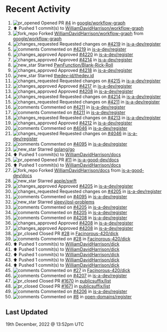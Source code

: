 # Recent Activity

<!--RECENT_ACTIVITY:start-->
1. ![pr_opened](https://cdn.jsdelivr.net/gh/Readme-Workflows/Readme-Icons@main/icons/octicons/PullRequestOpened.svg) Opened PR [#4](https://github.com/google/workflow-graph/pull/4) in [google/workflow-graph](https://github.com/google/workflow-graph)
2. ⬆️ Pushed 1 commit(s) to [WilliamDavidHarrison/workflow-graph](https://github.com/WilliamDavidHarrison/workflow-graph)
3. ![fork_repo](https://cdn.jsdelivr.net/gh/Readme-Workflows/Readme-Icons@main/icons/octicons/ForkedRepository.svg) Forked [WilliamDavidHarrison/workflow-graph](https://github.com/WilliamDavidHarrison/workflow-graph) from [google/workflow-graph](https://github.com/google/workflow-graph)
4. ![changes_requested](https://cdn.jsdelivr.net/gh/Readme-Workflows/Readme-Icons@main/icons/octicons/RequestedChanges.svg) Requested changes on [#4219](https://github.com/is-a-dev/register/pull/4219#pullrequestreview-1222816250) in [is-a-dev/register](https://github.com/is-a-dev/register)
5. ![comments](https://cdn.jsdelivr.net/gh/Readme-Workflows/Readme-Icons@main/icons/octicons/Comment.svg) Commented on [#4219](https://github.com/is-a-dev/register/pull/4219#discussion_r1052157331) in [is-a-dev/register](https://github.com/is-a-dev/register)
6. ![changes_approved](https://cdn.jsdelivr.net/gh/Readme-Workflows/Readme-Icons@main/icons/octicons/ApprovedChanges.svg) Approved [#4220](https://github.com/is-a-dev/register/pull/4220#pullrequestreview-1222815118) in [is-a-dev/register](https://github.com/is-a-dev/register)
7. ![changes_approved](https://cdn.jsdelivr.net/gh/Readme-Workflows/Readme-Icons@main/icons/octicons/ApprovedChanges.svg) Approved [#4214](https://github.com/is-a-dev/register/pull/4214#pullrequestreview-1222812217) in [is-a-dev/register](https://github.com/is-a-dev/register)
8. ![new_star](https://cdn.jsdelivr.net/gh/Readme-Workflows/Readme-Icons@main/icons/octicons/StarredRepositoryYellow.svg) Starred [PwnFunction/Blank-Rick-Roll](https://github.com/PwnFunction/Blank-Rick-Roll)
9. ![changes_approved](https://cdn.jsdelivr.net/gh/Readme-Workflows/Readme-Icons@main/icons/octicons/ApprovedChanges.svg) Approved [#4218](https://github.com/is-a-dev/register/pull/4218#pullrequestreview-1222450803) in [is-a-dev/register](https://github.com/is-a-dev/register)
10. ![new_star](https://cdn.jsdelivr.net/gh/Readme-Workflows/Readme-Icons@main/icons/octicons/StarredRepositoryYellow.svg) Starred [thedev-id/thedev.id](https://github.com/thedev-id/thedev.id)
11. ![changes_requested](https://cdn.jsdelivr.net/gh/Readme-Workflows/Readme-Icons@main/icons/octicons/RequestedChanges.svg) Requested changes on [#4215](https://github.com/is-a-dev/register/pull/4215#pullrequestreview-1222100932) in [is-a-dev/register](https://github.com/is-a-dev/register)
12. ![changes_approved](https://cdn.jsdelivr.net/gh/Readme-Workflows/Readme-Icons@main/icons/octicons/ApprovedChanges.svg) Approved [#4217](https://github.com/is-a-dev/register/pull/4217#pullrequestreview-1222100895) in [is-a-dev/register](https://github.com/is-a-dev/register)
13. ![changes_approved](https://cdn.jsdelivr.net/gh/Readme-Workflows/Readme-Icons@main/icons/octicons/ApprovedChanges.svg) Approved [#4208](https://github.com/is-a-dev/register/pull/4208#pullrequestreview-1222100785) in [is-a-dev/register](https://github.com/is-a-dev/register)
14. ![changes_requested](https://cdn.jsdelivr.net/gh/Readme-Workflows/Readme-Icons@main/icons/octicons/RequestedChanges.svg) Requested changes on [#4214](https://github.com/is-a-dev/register/pull/4214#pullrequestreview-1222100738) in [is-a-dev/register](https://github.com/is-a-dev/register)
15. ![changes_requested](https://cdn.jsdelivr.net/gh/Readme-Workflows/Readme-Icons@main/icons/octicons/RequestedChanges.svg) Requested changes on [#4211](https://github.com/is-a-dev/register/pull/4211#pullrequestreview-1222004122) in [is-a-dev/register](https://github.com/is-a-dev/register)
16. ![comments](https://cdn.jsdelivr.net/gh/Readme-Workflows/Readme-Icons@main/icons/octicons/Comment.svg) Commented on [#4211](https://github.com/is-a-dev/register/pull/4211#discussion_r1051582701) in [is-a-dev/register](https://github.com/is-a-dev/register)
17. ![comments](https://cdn.jsdelivr.net/gh/Readme-Workflows/Readme-Icons@main/icons/octicons/Comment.svg) Commented on [#4211](https://github.com/is-a-dev/register/pull/4211#discussion_r1051582648) in [is-a-dev/register](https://github.com/is-a-dev/register)
18. ![changes_requested](https://cdn.jsdelivr.net/gh/Readme-Workflows/Readme-Icons@main/icons/octicons/RequestedChanges.svg) Requested changes on [#4213](https://github.com/is-a-dev/register/pull/4213#pullrequestreview-1222004042) in [is-a-dev/register](https://github.com/is-a-dev/register)
19. ![changes_approved](https://cdn.jsdelivr.net/gh/Readme-Workflows/Readme-Icons@main/icons/octicons/ApprovedChanges.svg) Approved [#4212](https://github.com/is-a-dev/register/pull/4212#pullrequestreview-1222002752) in [is-a-dev/register](https://github.com/is-a-dev/register)
20. ![comments](https://cdn.jsdelivr.net/gh/Readme-Workflows/Readme-Icons@main/icons/octicons/Comment.svg) Commented on [#4046](https://github.com/is-a-dev/register/pull/4046#discussion_r1051581262) in [is-a-dev/register](https://github.com/is-a-dev/register)
21. ![changes_requested](https://cdn.jsdelivr.net/gh/Readme-Workflows/Readme-Icons@main/icons/octicons/RequestedChanges.svg) Requested changes on [#4046](https://github.com/is-a-dev/register/pull/4046#pullrequestreview-1222002670) in [is-a-dev/register](https://github.com/is-a-dev/register)
22. ![comments](https://cdn.jsdelivr.net/gh/Readme-Workflows/Readme-Icons@main/icons/octicons/Comment.svg) Commented on [#4095](https://github.com/is-a-dev/register/pull/4095#issuecomment-1356777344) in [is-a-dev/register](https://github.com/is-a-dev/register)
23. ![new_star](https://cdn.jsdelivr.net/gh/Readme-Workflows/Readme-Icons@main/icons/octicons/StarredRepositoryYellow.svg) Starred [golang/go](https://github.com/golang/go)
24. ⬆️ Pushed 1 commit(s) to [WilliamDavidHarrison/docs](https://github.com/WilliamDavidHarrison/docs)
25. ![pr_opened](https://cdn.jsdelivr.net/gh/Readme-Workflows/Readme-Icons@main/icons/octicons/PullRequestOpened.svg) Opened PR [#11](https://github.com/is-a-good-dev/docs/pull/11) in [is-a-good-dev/docs](https://github.com/is-a-good-dev/docs)
26. ⬆️ Pushed 1 commit(s) to [WilliamDavidHarrison/docs](https://github.com/WilliamDavidHarrison/docs)
27. ![fork_repo](https://cdn.jsdelivr.net/gh/Readme-Workflows/Readme-Icons@main/icons/octicons/ForkedRepository.svg) Forked [WilliamDavidHarrison/docs](https://github.com/WilliamDavidHarrison/docs) from [is-a-good-dev/docs](https://github.com/is-a-good-dev/docs)
28. ![new_star](https://cdn.jsdelivr.net/gh/Readme-Workflows/Readme-Icons@main/icons/octicons/StarredRepositoryYellow.svg) Starred [apple/swift](https://github.com/apple/swift)
29. ![changes_approved](https://cdn.jsdelivr.net/gh/Readme-Workflows/Readme-Icons@main/icons/octicons/ApprovedChanges.svg) Approved [#4205](https://github.com/is-a-dev/register/pull/4205#pullrequestreview-1221925295) in [is-a-dev/register](https://github.com/is-a-dev/register)
30. ![changes_requested](https://cdn.jsdelivr.net/gh/Readme-Workflows/Readme-Icons@main/icons/octicons/RequestedChanges.svg) Requested changes on [#4205](https://github.com/is-a-dev/register/pull/4205#pullrequestreview-1221917314) in [is-a-dev/register](https://github.com/is-a-dev/register)
31. ![comments](https://cdn.jsdelivr.net/gh/Readme-Workflows/Readme-Icons@main/icons/octicons/Comment.svg) Commented on [#4095](https://github.com/is-a-dev/register/pull/4095#issuecomment-1356494229) in [is-a-dev/register](https://github.com/is-a-dev/register)
32. ![new_star](https://cdn.jsdelivr.net/gh/Readme-Workflows/Readme-Icons@main/icons/octicons/StarredRepositoryYellow.svg) Starred [sleevi/psl-problems](https://github.com/sleevi/psl-problems)
33. ![comments](https://cdn.jsdelivr.net/gh/Readme-Workflows/Readme-Icons@main/icons/octicons/Comment.svg) Commented on [#4205](https://github.com/is-a-dev/register/pull/4205#discussion_r1051492447) in [is-a-dev/register](https://github.com/is-a-dev/register)
34. ![comments](https://cdn.jsdelivr.net/gh/Readme-Workflows/Readme-Icons@main/icons/octicons/Comment.svg) Commented on [#4205](https://github.com/is-a-dev/register/pull/4205#issuecomment-1356489907) in [is-a-dev/register](https://github.com/is-a-dev/register)
35. ![comments](https://cdn.jsdelivr.net/gh/Readme-Workflows/Readme-Icons@main/icons/octicons/Comment.svg) Commented on [#4208](https://github.com/is-a-dev/register/pull/4208#discussion_r1051492283) in [is-a-dev/register](https://github.com/is-a-dev/register)
36. ![changes_approved](https://cdn.jsdelivr.net/gh/Readme-Workflows/Readme-Icons@main/icons/octicons/ApprovedChanges.svg) Approved [#4208](https://github.com/is-a-dev/register/pull/4208#pullrequestreview-1221905315) in [is-a-dev/register](https://github.com/is-a-dev/register)
37. ![changes_approved](https://cdn.jsdelivr.net/gh/Readme-Workflows/Readme-Icons@main/icons/octicons/ApprovedChanges.svg) Approved [#4208](https://github.com/is-a-dev/register/pull/4208#pullrequestreview-1221905315) in [is-a-dev/register](https://github.com/is-a-dev/register)
38. ![pr_closed](https://cdn.jsdelivr.net/gh/Readme-Workflows/Readme-Icons@main/icons/octicons/PullRequestClosed.svg) Closed PR [#28](https://github.com/Facinorous-420/dick/pull/28) in [Facinorous-420/dick](https://github.com/Facinorous-420/dick)
39. ![comments](https://cdn.jsdelivr.net/gh/Readme-Workflows/Readme-Icons@main/icons/octicons/Comment.svg) Commented on [#28](https://github.com/Facinorous-420/dick/pull/28#issuecomment-1356489276) in [Facinorous-420/dick](https://github.com/Facinorous-420/dick)
40. ⬆️ Pushed 1 commit(s) to [WilliamDavidHarrison/dick](https://github.com/WilliamDavidHarrison/dick)
41. ⬆️ Pushed 1 commit(s) to [WilliamDavidHarrison/dick](https://github.com/WilliamDavidHarrison/dick)
42. ⬆️ Pushed 1 commit(s) to [WilliamDavidHarrison/dick](https://github.com/WilliamDavidHarrison/dick)
43. ⬆️ Pushed 1 commit(s) to [WilliamDavidHarrison/dick](https://github.com/WilliamDavidHarrison/dick)
44. ⬆️ Pushed 1 commit(s) to [WilliamDavidHarrison/dick](https://github.com/WilliamDavidHarrison/dick)
45. ![comments](https://cdn.jsdelivr.net/gh/Readme-Workflows/Readme-Icons@main/icons/octicons/Comment.svg) Commented on [#27](https://github.com/Facinorous-420/dick/pull/27#issuecomment-1356275000) in [Facinorous-420/dick](https://github.com/Facinorous-420/dick)
46. ![comments](https://cdn.jsdelivr.net/gh/Readme-Workflows/Readme-Icons@main/icons/octicons/Comment.svg) Commented on [#4207](https://github.com/is-a-dev/register/pull/4207#issuecomment-1356182360) in [is-a-dev/register](https://github.com/is-a-dev/register)
47. ![pr_closed](https://cdn.jsdelivr.net/gh/Readme-Workflows/Readme-Icons@main/icons/octicons/PullRequestClosed.svg) Closed PR [#1670](https://github.com/publicsuffix/list/pull/1670) in [publicsuffix/list](https://github.com/publicsuffix/list)
48. ![pr_closed](https://cdn.jsdelivr.net/gh/Readme-Workflows/Readme-Icons@main/icons/octicons/PullRequestClosed.svg) Closed PR [#1671](https://github.com/publicsuffix/list/pull/1671) in [publicsuffix/list](https://github.com/publicsuffix/list)
49. ![comments](https://cdn.jsdelivr.net/gh/Readme-Workflows/Readme-Icons@main/icons/octicons/Comment.svg) Commented on [#4206](https://github.com/is-a-dev/register/issues/4206#issuecomment-1356115633) in [is-a-dev/register](https://github.com/is-a-dev/register)
50. ![comments](https://cdn.jsdelivr.net/gh/Readme-Workflows/Readme-Icons@main/icons/octicons/Comment.svg) Commented on [#8](https://github.com/open-domains/register/issues/8#issuecomment-1356115503) in [open-domains/register](https://github.com/open-domains/register)
<!--RECENT_ACTIVITY:end-->

## Last Updated
<!--RECENT_ACTIVITY:last_update-->
19th December, 2022 @ 13:52pm UTC
<!--RECENT_ACTIVITY:last_update_end-->

